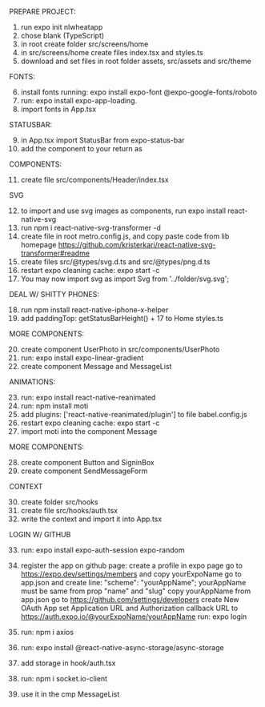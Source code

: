PREPARE PROJECT:

01. run expo init nlwheatapp
02. chose blank (TypeScript)
03. in root create folder src/screens/home
04. in src/screens/home create files index.tsx and styles.ts
05. download and set files in root folder assets, src/assets and src/theme 

FONTS:

06. install fonts running: expo install expo-font @expo-google-fonts/roboto
07. run: expo install expo-app-loading.
08. import fonts in App.tsx

STATUSBAR:

09. in App.tsx import StatusBar from expo-status-bar
10. add the component to your return as
        <StatusBar style="light" translucent backgroundColor="transparent" />

COMPONENTS:

11. create file src/components/Header/index.tsx

SVG

12. to import and use svg images as components, run expo install react-native-svg
13. run npm i react-native-svg-transformer -d
14. create file in root metro.config.js, and copy paste code from lib homepage https://github.com/kristerkari/react-native-svg-transformer#readme
15. create files src/@types/svg.d.ts and src/@types/png.d.ts
16. restart expo cleaning cache: expo start -c
17. You may now import svg as 
        import Svg from '../folder/svg.svg';

DEAL W/ SHITTY PHONES:

18. run npm install react-native-iphone-x-helper
19. add paddingTop: getStatusBarHeight() + 17 to Home styles.ts

MORE COMPONENTS:

20. create component UserPhoto in src/components/UserPhoto
21. run: expo install expo-linear-gradient
22. create component Message and MessageList

ANIMATIONS:

23. run: expo install react-native-reanimated
24. run: npm install moti
25. add plugins: ['react-native-reanimated/plugin'] to file babel.config.js
26. restart expo cleaning cache: expo start -c
27. import moti into the component Message

MORE COMPONENTS:

28. create component Button and SigninBox
29. create component SendMessageForm

CONTEXT

30. create folder src/hooks
31. create file src/hooks/auth.tsx
32. write the context and import it into App.tsx

LOGIN W/ GITHUB

33. run: expo install expo-auth-session expo-random
34. register the app on github page:
    create a profile in expo page
    go to https://expo.dev/settings/members and copy yourExpoName
    go to app.json and create line:
        "scheme": "yourAppName";
    yourAppName must be same from prop "name" and "slug"
    copy yourAppName from app.json
    go to https://github.com/settings/developers
    create New OAuth App
    set Application URL and Authorization callback URL to https://auth.expo.io/@yourExpoName/yourAppName
    run: expo login

35. run: npm i axios
36. run: expo install @react-native-async-storage/async-storage
37. add storage in hook/auth.tsx

38. run: npm i socket.io-client
39. use it in the cmp MessageList

